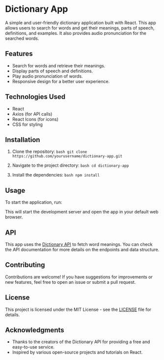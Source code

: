 # Dictionary App

A simple and user-friendly dictionary application built with React. This app allows users to search for words and get their meanings, parts of speech, definitions, and examples. It also provides audio pronunciation for the searched words.

## Features

- Search for words and retrieve their meanings.
- Display parts of speech and definitions.
- Play audio pronunciation of words.
- Responsive design for a better user experience.

## Technologies Used

- React
- Axios (for API calls)
- React Icons (for icons)
- CSS for styling

## Installation

1. Clone the repository:   ```bash
   git clone https://github.com/yourusername/dictionary-app.git   ```

2. Navigate to the project directory:   ```bash
   cd dictionary-app   ```

3. Install the dependencies:   ```bash
   npm install   ```

## Usage

To start the application, run: 

This will start the development server and open the app in your default web browser.

## API

This app uses the [Dictionary API](https://api.dictionaryapi.dev/) to fetch word meanings. You can check the API documentation for more details on the endpoints and data structure.

## Contributing

Contributions are welcome! If you have suggestions for improvements or new features, feel free to open an issue or submit a pull request.

## License

This project is licensed under the MIT License - see the [LICENSE](LICENSE) file for details.

## Acknowledgments

- Thanks to the creators of the Dictionary API for providing a free and easy-to-use service.
- Inspired by various open-source projects and tutorials on React.
